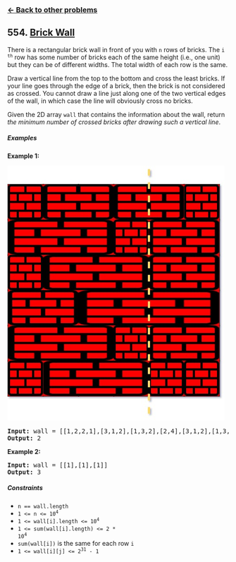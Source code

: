 ### [&#8592; Back to other problems](../../README.md)

## 554. [Brick Wall](https://leetcode.com/problems/brick-wall/)

There is a rectangular brick wall in front of you with `n` rows of bricks. The <code>i<sup>
th</sup></code> row has some number
of bricks each of the same height (i.e., one unit) but they can be of different widths. The total
width of each row is the same.

Draw a vertical line from the top to the bottom and cross the least bricks. If your line goes
through the edge of a brick, then the brick is not considered as crossed. You cannot draw a line
just along one of the two vertical edges of the wall, in which case the line will obviously cross no
bricks.

Given the 2D array `wall` that contains the information about the wall, return *the minimum number
of crossed bricks after drawing such a vertical line*.

##### Examples

**Example 1:**

![brick wall example](assets/cutwall-grid.jpg "Brick Wall example")

<pre>
<b>Input:</b> wall = [[1,2,2,1],[3,1,2],[1,3,2],[2,4],[3,1,2],[1,3,1,1]]
<b>Output:</b> 2
</pre>

**Example 2:**

<pre>
<b>Input:</b> wall = [[1],[1],[1]]
<b>Output:</b> 3
</pre>

##### Constraints

* <code>n == wall.length</code>
* <code>1 <= n <= 10<sup>4</sup></code>
* <code>1 <= wall[i].length <= 10<sup>4</sup></code>
* <code>1 <= sum(wall[i].length) <= 2 * 10<sup>4</sup></code>
* <code>sum(wall[i])</code> is the same for each row `i`
* <code>1 <= wall[i][j] <= 2<sup>31</sup> - 1</code>
